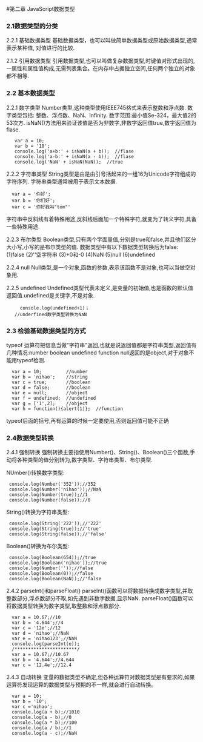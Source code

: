 #第二章 JavaScript数据类型
### 2.1数据类型的分类
2.2.1 基础数据类型
基础数据类型，也可以叫做简单数据类型或原始数据类型,通常表示某种值,
对值进行的比较.

2.1.2 引用数据类型
引用数据类型,也可以叫做复杂数据类型,时键值对形式出现的,一属性和属性值构成,无需列表集合。在内存中占据独立空间,任何两个独立的对象都不相等.

### 2.2 基本数据类型
2.2.1 数字类型
Number类型,这种类型使用IEEE745格式来表示整数和浮点数.
数字类型包括: 整数、浮点数、NaN、Infinity.
数字范围:最小值Se-324，最大值2的53次方.
isNaN()方法用来验证该值是否为非数字,非数字返回值true,数字返回值为flase.

       var a = 10;
       var b = '10';
       console.log('a+b:' + isNaN(a + b));  //flase
       console.log('a-b:' + isNaN(a - b));  //flase
       console.log('NaN' + isNaN(NaN));  //true

2.2.2 字符串类型
String类型是由是由引号括起来的一组16为Unicode字符组成的字符序列.
字符串类型通常被用于表示文本数据.

      var a = '你好';
      var b = '你们好';
      var c = '你好我叫"tom"'
字符串中反斜线有着特殊用途,反斜线后面加一个特殊字符,就变为了转义字符,具备一些特殊用途.

2.2.3 布尔类型
Boolean类型,只有两个字面量值,分别是true和false,并且他们区分大小写,小写的是布尔类型的值.
数据类型中有以下数据类型转换后为false:
(1)false
(2)''空字符串
(3)+0和-0
(4)NaN
(5)null
(6)undefined

2.2.4 null
Null类型,是一个对象,函数的参数,表示该函数不是对象,也可以当做空对象用.

2.2.5 undefined
  Undefined类型代表未定义,是变量的初始值,也是函数的默认值返回值.undefined是关键字,不是对象.
  

         console.log(undefined+1)；
       //underfined数字类型转换为NaN

### 2.3 检验基础数据类型的方式
typeof  运算符把信息当做"字符串"返回,也就是说返回值都是字符串类型,返回值有几种情况:number boolean undefined function null返回的是object,对于对象不能用typeof检测.

      var a = 10;         //number
      var b = 'nihao';    //string
      var c = true;       //boolean
      var d = false;      //boolean
      var e = null;       //object
      var f = undefined;  //undefined
      var g = ['1',2];    //object
      var h = function(){alert(1)};  //function

typeof后面的括号,再有运算的时候一定要使用,否则返回值可能不正确

### 2.4数据类型转换
2.4.1  强制转换
强制转换主要指使用Number()、String()、Boolean()三个函数,手动将各种类型的值分别转为,数字类型、字符串类型、布尔类型.


NUmber()转换数字类型:

     console.log(Number('352'));//352
     console.log(Number('nihao'));//NaN
     console.log(Number(true));//1
     console.log(Number(false));//0

String()转换为字符串类型:

     console.log(String('222'));//'222'
     console.log(String(true));//'true'
     console.log(String(false));//'false'

Boolean()转换为布尔类型:

     console.log(Boolean(654));//true
     console.log(Boolean('nihao'));//true
     console.log(Number(''));//false
     console.log(Boolean(0));//false
     console.log(Boolean(NaN));//'false

2.4.2 parseInt()和parseFloat()
parseInt()函数可以将数据转换成数字类型,并取整数部分,浮点数部分不取,如先遇到非数字数据,显示NaN.
parseFloat()函数可以将数据类型转换为数字类型,取整数和浮点数部分.

      var a = 10.67;//10
      var b = '4.644';//4
      var c = '12e';//12
      var d = 'nihao';//NaN
      var e = 'nihao123';//NaN
      console.log(parseInt(e));
      /***********************/
      var a = 10.67;//10.67
      var b = '4.644';//4.644
      var c = '12.4e';//12.4

2.4.3 自动转换
变量的数据类型不确定,但各种运算符对数据类型是有要求的,如果运算符发现运算的数据类型与预期的不一样,就会进行自动转换。

      var a = 10;
      var b = '10';
      var c ='nihao';
      console.log(a + b);//1010
      console.log(a - b);//0
      console.log(a * b);//100
      console.log(a / b);//1
      console.log(a - c);//NaN